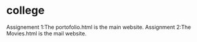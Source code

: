 # college
Assignement 1:The portofolio.html is the main website. 
Assignment 2:The Movies.html is the mail website.
